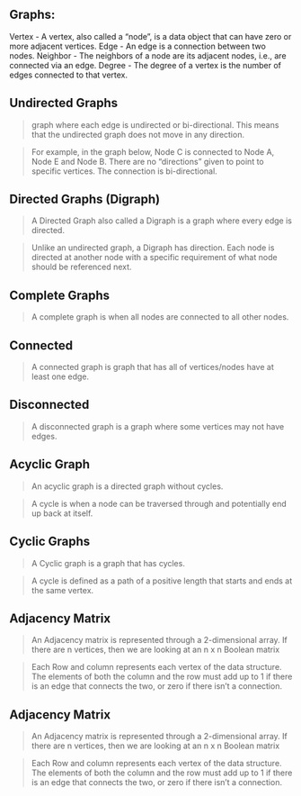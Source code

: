 ## Graphs:

Vertex - A vertex, also called a “node”, is a data object that can have zero or more adjacent vertices.
Edge - An edge is a connection between two nodes.
Neighbor - The neighbors of a node are its adjacent nodes, i.e., are connected via an edge.
Degree - The degree of a vertex is the number of edges connected to that vertex.

## Undirected Graphs

> graph where each edge is undirected or bi-directional. This means that the undirected graph does not move in any direction.

> For example, in the graph below, Node C is connected to Node A, Node E and Node B. There are no “directions” given to point to specific vertices. The connection is bi-directional.

## Directed Graphs (Digraph)

> A Directed Graph also called a Digraph is a graph where every edge is directed.

> Unlike an undirected graph, a Digraph has direction. Each node is directed at another node with a specific requirement of what node should be referenced next.

## Complete Graphs

> A complete graph is when all nodes are connected to all other nodes.

## Connected

> A connected graph is graph that has all of vertices/nodes have at least one edge.

## Disconnected

> A disconnected graph is a graph where some vertices may not have edges.

## Acyclic Graph

> An acyclic graph is a directed graph without cycles.

> A cycle is when a node can be traversed through and potentially end up back at itself.

## Cyclic Graphs

> A Cyclic graph is a graph that has cycles.

> A cycle is defined as a path of a positive length that starts and ends at the same vertex.

## Adjacency Matrix

> An Adjacency matrix is represented through a 2-dimensional array. If there are n vertices, then we are looking at an n x n Boolean matrix

> Each Row and column represents each vertex of the data structure. The elements of both the column and the row must add up to 1 if there is an edge that connects the two, or zero if there isn’t a connection.

## Adjacency Matrix

> An Adjacency matrix is represented through a 2-dimensional array. If there are n vertices, then we are looking at an n x n Boolean matrix

> Each Row and column represents each vertex of the data structure. The elements of both the column and the row must add up to 1 if there is an edge that connects the two, or zero if there isn’t a connection.









